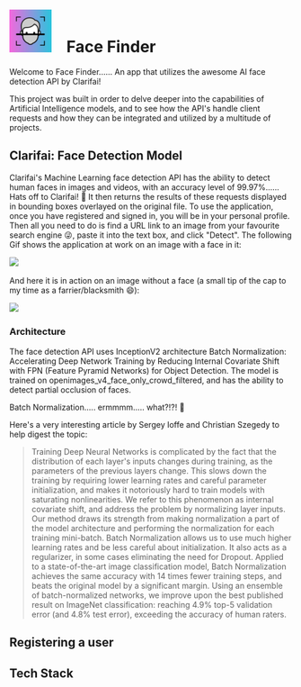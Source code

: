 # <img src="https://github.com/Pedginald/face-finder/blob/main/readMeDocs/smart-brain-logo.png" width="75"> $~~$ Face Finder

Welcome to Face Finder...... An app that utilizes the awesome AI face detection API by Clarifai!

This project was built in order to delve deeper into the capabilities of Artificial Intelligence models, and to see how the API's handle client requests and how they can be integrated and utilized by a multitude of projects.

## Clarifai: Face Detection Model

Clarifai's Machine Learning face detection API has the ability to detect human faces in images and videos, with an accuracy level of 99.97%...... Hats off to Clarifai! 🎩 It then returns the results of these requests displayed in bounding boxes overlayed on the original file. To use the application, once you have registered and signed in, you will be in your personal profile. Then all you need to do is find a URL link to an image from your favourite search engine 😜, paste it into the text box, and click "Detect". The following Gif shows the application at work on an image with a face in it:
 
<img src="https://github.com/Pedginald/face-finder/blob/main/readMeDocs/face-detection.gif" width="50%"/>

And here it is in action on an image without a face (a small tip of the cap to my time as a farrier/blacksmith 😄):

<img src="https://github.com/Pedginald/face-finder/blob/main/readMeDocs/no-detection.gif" width="50%"/>

### Architecture

The face detection API uses InceptionV2 architecture Batch Normalization: Accelerating Deep Network Training by Reducing Internal Covariate Shift with FPN (Feature Pyramid Networks) for Object Detection. The model is trained on openimages_v4_face_only_crowd_filtered, and has the ability to detect partial occlusion of faces.

Batch Normalization..... ermmmm..... what?!?! 🤯

Here's a very interesting article by Sergey Ioffe and Christian Szegedy to help digest the topic:

>Training Deep Neural Networks is complicated by the fact that the distribution of each layer's inputs changes during training, as the parameters of the previous layers change. This slows down the training by requiring lower learning rates and careful parameter initialization, and makes it notoriously hard to train models with saturating nonlinearities. We refer to this phenomenon as internal covariate shift, and address the problem by normalizing layer inputs. Our method draws its strength from making normalization a part of the model architecture and performing the normalization for each training mini-batch. Batch Normalization allows us to use much higher learning rates and be less careful about initialization. It also acts as a regularizer, in some cases eliminating the need for Dropout. Applied to a state-of-the-art image classification model, Batch Normalization achieves the same accuracy with 14 times fewer training steps, and beats the original model by a significant margin. Using an ensemble of batch-normalized networks, we improve upon the best published result on ImageNet classification: reaching 4.9% top-5 validation error (and 4.8% test error), exceeding the accuracy of human raters.

## Registering a user

## Tech Stack
